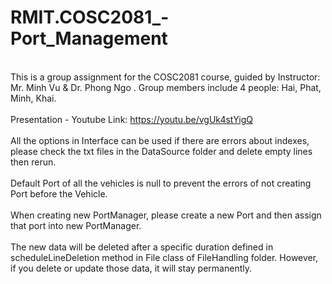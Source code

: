 # RMIT.COSC2081_-Port_Management
<br>This is a group assignment for the COSC2081 course, guided by Instructor: Mr. Minh Vu &amp; Dr. Phong Ngo . Group members include 4 people: Hai, Phat, Minh, Khai. <br>
<br>Presentation - Youtube Link: https://youtu.be/vgUk4stYigQ<br>
<br>All the options in Interface can be used if there are errors about indexes, please check the txt files in the DataSource folder and delete empty lines then rerun.<br>
<br>Default Port of all the vehicles is null to prevent the errors of not creating Port before the Vehicle.<br>
<br>When creating new PortManager, please create a new Port and then assign that port into new PortManager.<br>
<br>The new data will be deleted after a specific duration defined in scheduleLineDeletion method in File class of FileHandling folder. However, if you delete or update those data, it will stay permanently.<br>
